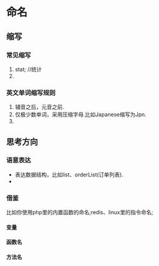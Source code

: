 # 命名

## 缩写
### 常见缩写
1. stat;    //统计
2. 

### 英文单词缩写规则
1. 辅音之后，元音之前.
2. 仅极少数单词，采用压缩字母.比如Japanese缩写为Jpn.
3. 

## 思考方向
### 语意表达
- 表达数据结构，比如list、orderList(订单列表).
- 

### 借鉴
比如你使用php里的内置函数的命名;redis、linux里的指令命名;

#### 变量


#### 函数名

#### 方法名
